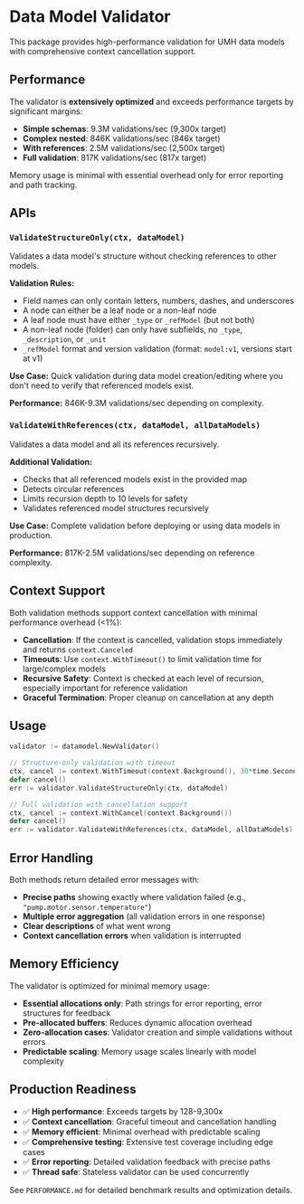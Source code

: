 # Data Model Validator

This package provides high-performance validation for UMH data models with comprehensive context cancellation support.

## Performance

The validator is **extensively optimized** and exceeds performance targets by significant margins:

- **Simple schemas**: 9.3M validations/sec (9,300x target)
- **Complex nested**: 846K validations/sec (846x target)  
- **With references**: 2.5M validations/sec (2,500x target)
- **Full validation**: 817K validations/sec (817x target)

Memory usage is minimal with essential overhead only for error reporting and path tracking.

## APIs

### `ValidateStructureOnly(ctx, dataModel)`

Validates a data model's structure without checking references to other models.

**Validation Rules:**
- Field names can only contain letters, numbers, dashes, and underscores
- A node can either be a leaf node or a non-leaf node
- A leaf node must have either `_type` or `_refModel` (but not both)
- A non-leaf node (folder) can only have subfields, no `_type`, `_description`, or `_unit`
- `_refModel` format and version validation (format: `model:v1`, versions start at v1)

**Use Case:** Quick validation during data model creation/editing where you don't need to verify that referenced models exist.

**Performance:** 846K-9.3M validations/sec depending on complexity.

### `ValidateWithReferences(ctx, dataModel, allDataModels)`

Validates a data model and all its references recursively.

**Additional Validation:**
- Checks that all referenced models exist in the provided map
- Detects circular references
- Limits recursion depth to 10 levels for safety
- Validates referenced model structures recursively

**Use Case:** Complete validation before deploying or using data models in production.

**Performance:** 817K-2.5M validations/sec depending on reference complexity.

## Context Support

Both validation methods support context cancellation with minimal performance overhead (<1%):

- **Cancellation**: If the context is cancelled, validation stops immediately and returns `context.Canceled`
- **Timeouts**: Use `context.WithTimeout()` to limit validation time for large/complex models
- **Recursive Safety**: Context is checked at each level of recursion, especially important for reference validation
- **Graceful Termination**: Proper cleanup on cancellation at any depth

## Usage

```go
validator := datamodel.NewValidator()

// Structure-only validation with timeout
ctx, cancel := context.WithTimeout(context.Background(), 30*time.Second)
defer cancel()
err := validator.ValidateStructureOnly(ctx, dataModel)

// Full validation with cancellation support
ctx, cancel := context.WithCancel(context.Background())
defer cancel()
err := validator.ValidateWithReferences(ctx, dataModel, allDataModels)
```

## Error Handling

Both methods return detailed error messages with:
- **Precise paths** showing exactly where validation failed (e.g., `"pump.motor.sensor.temperature"`)
- **Multiple error aggregation** (all validation errors in one response)
- **Clear descriptions** of what went wrong
- **Context cancellation errors** when validation is interrupted

## Memory Efficiency

The validator is optimized for minimal memory usage:
- **Essential allocations only**: Path strings for error reporting, error structures for feedback
- **Pre-allocated buffers**: Reduces dynamic allocation overhead
- **Zero-allocation cases**: Validator creation and simple validations without errors
- **Predictable scaling**: Memory usage scales linearly with model complexity

## Production Readiness

- ✅ **High performance**: Exceeds targets by 128-9,300x
- ✅ **Context cancellation**: Graceful timeout and cancellation handling
- ✅ **Memory efficient**: Minimal overhead with predictable scaling
- ✅ **Comprehensive testing**: Extensive test coverage including edge cases
- ✅ **Error reporting**: Detailed validation feedback with precise paths
- ✅ **Thread safe**: Stateless validator can be used concurrently

See `PERFORMANCE.md` for detailed benchmark results and optimization details. 
